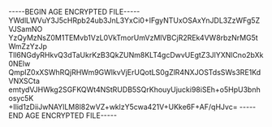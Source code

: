 -----BEGIN AGE ENCRYPTED FILE-----
YWdlLWVuY3J5cHRpb24ub3JnL3YxCi0+IFgyNTUxOSAxYnJDL3ZzWFg5ZVJSamNO
YzQyMzNsZ0M1TEMvb1VzL0VkTmorUmVzMlVBCjR2REk4VW8rbzNrMG5tWmZzYzJp
Tll6NGdyRHkvQ3dTaUkrKzB3QkZUNm8KLT4gcDwvUEgtZ3JlYXNlCno2bXk0NElw
QmpIZ0xXSWhRQjRHWm9GWlkvVjErUQotLS0gZlR4NXJOSTdsSWs3RE1KdVNXSCta
emtydVJHWkg2SGFKQWt4NStRUDB5SQrKhouyUjucki98iSEh+o5HpU3bnhosyc5K
+Ilid1zDiiJwNAYlLM8l82wVZ+wklzY5cwa421V+UKke6F+AF/qHJvc=
-----END AGE ENCRYPTED FILE-----
